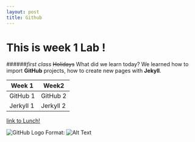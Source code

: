 ```yaml
---
layout: post
title: Github
---
```

# This is week 1 Lab ! 
######*first class*
~~Holidays~~
What did we learn today? We learned how to  import **GitHub** projects, how to create new pages with **Jekyll**.


Week 1  | Week2
------------- | -------------
GitHub 1 | GitHub 2
Jerkyll 1  | Jerkyll 2
 [link to Lunch!](http://www.fiveguys.com/home2014/index_us.html)

![GitHub Logo](/images/logo.png)
Format: ![Alt Text](url)
